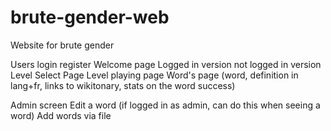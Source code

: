 # brute-gender-web
Website for brute gender 

Users
  login
  register
Welcome page
  Logged in version
  not logged in version
Level Select Page
Level playing page
Word's page (word, definition in lang+fr, links to wikitonary, stats on the word success)

Admin screen
  Edit a word (if logged in as admin, can do this when seeing a word)
  Add words via file

